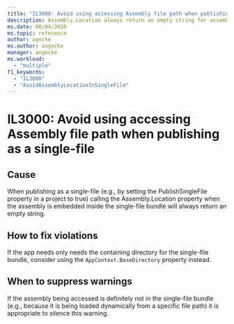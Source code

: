 ```yaml
---
title: "IL3000: Avoid using accessing Assembly file path when publishing as a single-file"
description: Assembly.Location always return an empty string for assemblies embedded in a single-file bundle
ms.date: 08/04/2020
ms.topic: reference
author: agocke
ms.author: angocke
manager: angocke
ms.workload:
  - "multiple"
f1_keywords:
  - "IL3000"
  - "AvoidAssemblyLocationInSingleFile"
---
```

# IL3000: Avoid using accessing Assembly file path when publishing as a single-file

## Cause

When publishing as a single-file (e.g., by setting the PublishSingleFile property in a project to true) calling the Assembly.Location property when the
assembly is embedded inside the single-file bundle will always return an empty string.

## How to fix violations

If the app needs only needs the containing directory for the single-file bundle, consider using the `AppContext.BaseDirectory` property instead.

## When to suppress warnings

If the assembly being accessed is definitely not in the single-file bundle (e.g., because it is being loaded dynamically from a specific
file path) it is appropriate to silence this warning.
